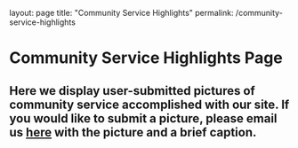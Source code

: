 layout: page
title: "Community Service Highlights"
permalink: /community-service-highlights
<!DOCTYPE html>
<html>
<head>
<meta charset="utf-8">
<title>Community Service Highlights</title>
</head>
<body>
<h1>Community Service Highlights Page</h1>
<h2>Here we display user-submitted pictures of community service accomplished with our site. If you would like to submit a picture, please email us <a href="mailto:brody.kidd@stu.rowan.kyschools.us">here</a> with the picture and a brief caption.</h2>


</body>

</html>
